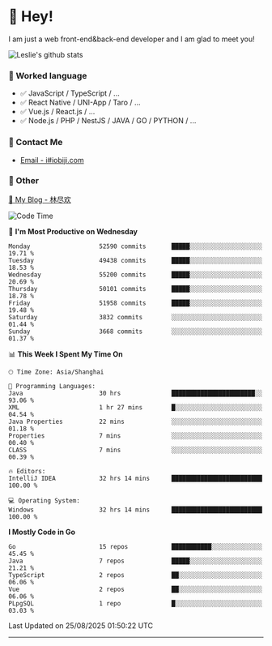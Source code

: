 # 👋 Hey!

I am just a web front-end&back-end developer and I am glad to meet you!

![Leslie's github stats](https://github-readme-stats.vercel.app/api?username=unsafe-ptr&&show_icons=true&&title_color=1abc9c&&icon_color=1abc9c)


### 📝 Worked language

- ✅ JavaScript / TypeScript / ...
- ✅ React Native / UNI-App / Taro / ...
- ✅ Vue.js / React.js / ...
- ✅ Node.js / PHP / NestJS / JAVA / GO / PYTHON / ...

### 📮 Contact Me

- [Email - i#iobiji.com](mailto:i@iobiji.com)


### 🤪 Other

[📌 My Blog - 林尽欢](https://iobiji.com)

<!--START_SECTION:waka-->
![Code Time](http://img.shields.io/badge/Code%20Time-1%2C987%20hrs%2017%20mins-blue)

📅 **I'm Most Productive on Wednesday** 

```text
Monday                   52590 commits       █████░░░░░░░░░░░░░░░░░░░░   19.71 % 
Tuesday                  49438 commits       █████░░░░░░░░░░░░░░░░░░░░   18.53 % 
Wednesday                55200 commits       █████░░░░░░░░░░░░░░░░░░░░   20.69 % 
Thursday                 50101 commits       █████░░░░░░░░░░░░░░░░░░░░   18.78 % 
Friday                   51958 commits       █████░░░░░░░░░░░░░░░░░░░░   19.48 % 
Saturday                 3832 commits        ░░░░░░░░░░░░░░░░░░░░░░░░░   01.44 % 
Sunday                   3668 commits        ░░░░░░░░░░░░░░░░░░░░░░░░░   01.37 % 
```


📊 **This Week I Spent My Time On** 

```text
🕑︎ Time Zone: Asia/Shanghai

💬 Programming Languages: 
Java                     30 hrs              ███████████████████████░░   93.06 % 
XML                      1 hr 27 mins        █░░░░░░░░░░░░░░░░░░░░░░░░   04.54 % 
Java Properties          22 mins             ░░░░░░░░░░░░░░░░░░░░░░░░░   01.18 % 
Properties               7 mins              ░░░░░░░░░░░░░░░░░░░░░░░░░   00.40 % 
CLASS                    7 mins              ░░░░░░░░░░░░░░░░░░░░░░░░░   00.39 % 

🔥 Editors: 
IntelliJ IDEA            32 hrs 14 mins      █████████████████████████   100.00 % 

💻 Operating System: 
Windows                  32 hrs 14 mins      █████████████████████████   100.00 % 
```

**I Mostly Code in Go** 

```text
Go                       15 repos            ███████████░░░░░░░░░░░░░░   45.45 % 
Java                     7 repos             █████░░░░░░░░░░░░░░░░░░░░   21.21 % 
TypeScript               2 repos             ██░░░░░░░░░░░░░░░░░░░░░░░   06.06 % 
Vue                      2 repos             ██░░░░░░░░░░░░░░░░░░░░░░░   06.06 % 
PLpgSQL                  1 repo              █░░░░░░░░░░░░░░░░░░░░░░░░   03.03 % 
```




 Last Updated on 25/08/2025 01:50:22 UTC
<!--END_SECTION:waka-->
---
